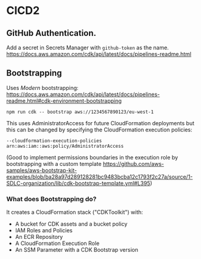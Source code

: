 # CICD2

## GitHub Authentication.

Add a secret in Secrets Manager with `github-token` as the name.
https://docs.aws.amazon.com/cdk/api/latest/docs/pipelines-readme.html

## Bootstrapping
Uses _Modern_ bootstrapping: https://docs.aws.amazon.com/cdk/api/latest/docs/pipelines-readme.html#cdk-environment-bootstrapping

```
npm run cdk -- bootstrap aws://1234567890123/eu-west-1
```

This uses AdministratorAccess for future CloudFormation deployments but this can be changed by specifying the CloudFormation execution policies:
```
--cloudformation-execution-policies arn:aws:iam::aws:policy/AdministratorAccess 
```
(Good to implement permissions boundaries in the execution role by bootstrapping with a custom template
https://github.com/aws-samples/aws-bootstrap-kit-examples/blob/ba28a97d289128281bc9483bcba12c1793f2c27a/source/1-SDLC-organization/lib/cdk-bootstrap-template.yml#L395)

### What does Bootstrapping do?

It creates a CloudFormation stack ("CDKToolkit") with:

- A bucket for CDK assets and a bucket policy
- IAM Roles and Policies
- An ECR Repository
- A CloudFormation Execution Role
- An SSM Parameter with a CDK Bootstrap version

